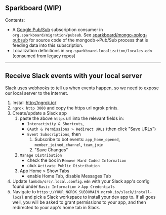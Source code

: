 Sparkboard
(WIP)
----

Contents:

- A [Google Pub/Sub](https://cloud.google.com/pubsub/docs/overview) subscription consumer in `org.sparkboard/migration/pubsub`. See [sparkboard/mongo-oplog-pubsub](https://github.com/sparkboard/mongodb-oplog-pubsub) for source code of the mongodb->Pub/Sub process that is feeding data into this subscription.
- Localization definitions in `org.sparkboard.localization/locales.edn` (consumed from legacy repos)

----

## Receive Slack events with your local server

Slack uses webhooks to tell us when events happen, so we need to expose our local server
to the internet.

1. Install http://ngrok.io/
1. `ngrok http 3000` and copy the https url ngrok prints.
1. Create/update a Slack app
    1. paste the above `https` url into the relevant fields in:
        * `Interactivity & Shortcuts`,
        * `OAuth & Permissions > Redirect URLs` (then click "Save URLs")
        * `Event Subscriptions`, then
            1. Subscribe to bot events:
                `app_home_opened`, `member_joined_channel`, `team_join`
            2. "Save Changes"
    1. `Manage Distribution`
        - check the box in `Remove Hard Coded Information`
        - click `Activate Public Distribution`
    1. App Home > Show Tabs
        - enable Home Tab, disable Messages Tab
1. Update `lambda/src/.local.config.edn` with your Slack app's config found under `Basic Information` > `App Credentials`
1. Navigate to `https://YOUR_NGROK_SUBDOMAIN.ngrok.io/slack/install-local` and pick a Slack workspace
to install your dev app to. If all goes well, you will be asked to grant permissions to your app,
and then redirected to your app's home tab in Slack.
